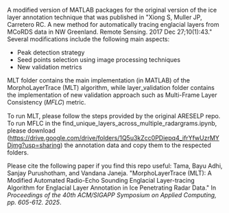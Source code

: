 A modified version of MATLAB packages for the original version of the ice layer annotation technique that was published in "Xiong S, Muller JP, Carretero RC. A new method for automatically tracing englacial layers from MCoRDS data in NW Greenland. Remote Sensing. 2017 Dec 27;10(1):43."
Several modifications include the following main aspects:
- Peak detection strategy
- Seed points selection using image processing techniques
- New validation metrics

MLT folder contains the main implementation (in MATLAB) of the MorphoLayerTrace (MLT) algorithm, while layer_validation folder contains the implementation of new validation approach such as Multi-Frame Layer Consistency (𝑀𝐹𝐿𝐶) metric.

To run MLT, please follow the steps provided by the original ARESELP repo.
To run MFLC in the find_unique_layers_across_multiple_radargrams.ipynb, please download (https://drive.google.com/drive/folders/1Q5u3kZcc0PDiepq4_ifrYfwUzrMYDjmg?usp=sharing) the annotation data and copy them to the respected folders. 

Please cite the following paper if you find this repo useful:
Tama, Bayu Adhi, Sanjay Purushotham, and Vandana Janeja. "MorphoLayerTrace (MLT): A Modified Automated Radio-Echo Sounding Englacial Layer-tracing Algorithm for Englacial Layer Annotation in Ice Penetrating Radar Data." In _Proceedings of the 40th ACM/SIGAPP Symposium on Applied Computing, pp. 605-612. 2025_.
